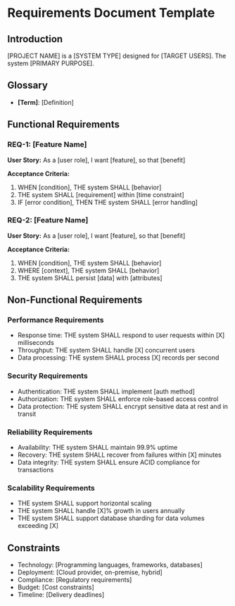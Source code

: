 # Requirements Document Template

## Introduction

[PROJECT NAME] is a [SYSTEM TYPE] designed for [TARGET USERS]. The system [PRIMARY PURPOSE].

## Glossary

- **[Term]**: [Definition]

## Functional Requirements

### REQ-1: [Feature Name]

**User Story:** As a [user role], I want [feature], so that [benefit]

**Acceptance Criteria:**
1. WHEN [condition], THE system SHALL [behavior]
2. THE system SHALL [requirement] within [time constraint]
3. IF [error condition], THEN THE system SHALL [error handling]

### REQ-2: [Feature Name]

**User Story:** As a [user role], I want [feature], so that [benefit]

**Acceptance Criteria:**
1. WHEN [condition], THE system SHALL [behavior]
2. WHERE [context], THE system SHALL [behavior]
3. THE system SHALL persist [data] with [attributes]

## Non-Functional Requirements

### Performance Requirements
- Response time: THE system SHALL respond to user requests within [X] milliseconds
- Throughput: THE system SHALL handle [X] concurrent users
- Data processing: THE system SHALL process [X] records per second

### Security Requirements  
- Authentication: THE system SHALL implement [auth method]
- Authorization: THE system SHALL enforce role-based access control
- Data protection: THE system SHALL encrypt sensitive data at rest and in transit

### Reliability Requirements
- Availability: THE system SHALL maintain 99.9% uptime
- Recovery: THE system SHALL recover from failures within [X] minutes
- Data integrity: THE system SHALL ensure ACID compliance for transactions

### Scalability Requirements
- THE system SHALL support horizontal scaling
- THE system SHALL handle [X]% growth in users annually
- THE system SHALL support database sharding for data volumes exceeding [X]

## Constraints

- Technology: [Programming languages, frameworks, databases]
- Deployment: [Cloud provider, on-premise, hybrid]
- Compliance: [Regulatory requirements]
- Budget: [Cost constraints]
- Timeline: [Delivery deadlines]
